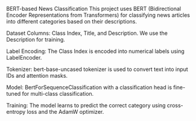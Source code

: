 BERT-based News Classification
This project uses BERT (Bidirectional Encoder Representations from Transformers) for classifying news articles into different categories based on their descriptions.

Dataset Columns: Class Index, Title, and Description. We use the Description for training.

Label Encoding: The Class Index is encoded into numerical labels using LabelEncoder.

Tokenizer: bert-base-uncased tokenizer is used to convert text into input IDs and attention masks.

Model: BertForSequenceClassification with a classification head is fine-tuned for multi-class classification.

Training: The model learns to predict the correct category using cross-entropy loss and the AdamW optimizer.
